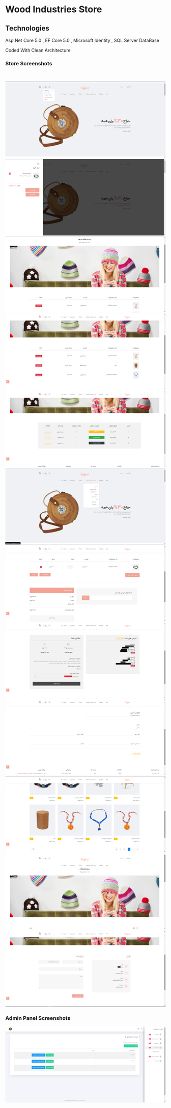 # Wood Industries Store


## Technologies

Asp.Net Core 5.0 , 
EF Core 5.0 ,
Microsoft Identity ,
SQL Server DataBase


Coded With Clean Architecture


### Store Screenshots

<br />

![alt text](https://github.com/rezapaul/asp.net-store/blob/master/Pictures/Screenshot%20(162).png?raw=true)
<br />
![alt text](https://github.com/rezapaul/asp.net-store/blob/master/Pictures/Screenshot%20(163).png?raw=true)
<br />
![alt text](https://github.com/rezapaul/asp.net-store/blob/master/Pictures/Screenshot%20(164).png?raw=true)
<br />
![alt text](https://github.com/rezapaul/asp.net-store/blob/master/Pictures/Screenshot%20(165).png?raw=true)
<br />
![alt text](https://github.com/rezapaul/asp.net-store/blob/master/Pictures/Screenshot%20(166).png?raw=true)
<br />
![alt text](https://github.com/rezapaul/asp.net-store/blob/master/Pictures/Screenshot%20(168).png?raw=true)
<br />
![alt text](https://github.com/rezapaul/asp.net-store/blob/master/Pictures/Screenshot%20(169).png?raw=true)
<br />
![alt text](https://github.com/rezapaul/asp.net-store/blob/master/Pictures/Screenshot%20(170).png?raw=true)
<br />
![alt text](https://github.com/rezapaul/asp.net-store/blob/master/Pictures/Screenshot%20(171).png?raw=true)
<br />
![alt text](https://github.com/rezapaul/asp.net-store/blob/master/Pictures/Screenshot%20(172).png?raw=true)
<br />
![alt text](https://github.com/rezapaul/asp.net-store/blob/master/Pictures/Screenshot%20(173).png?raw=true)
<br />
![alt text](https://github.com/rezapaul/asp.net-store/blob/master/Pictures/Screenshot%20(174).png?raw=true)
<br />

### Admin Panel Screenshots


![alt text](https://github.com/rezapaul/asp.net-store/blob/master/Pictures/Screenshot%20(175).png?raw=true)
<br />
